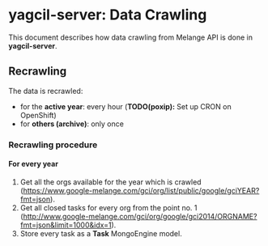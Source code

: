 # yagcil-server: Data Crawling
This document describes how data crawling from Melange API is done in **yagcil-server**.

## Recrawling
The data is recrawled:

* for the **active year**: every hour (**TODO(poxip):** Set up CRON on OpenShift)
* for **others (archive)**: only once

### Recrawling procedure
#### For every year
1. Get all the orgs available for the year which is crawled (https://www.google-melange.com/gci/org/list/public/google/gciYEAR?fmt=json).
2. Get all closed tasks for every org from the point no. 1 (http://www.google-melange.com/gci/org/google/gci2014/ORGNAME?fmt=json&limit=1000&idx=1).
3. Store every task as a **Task** MongoEngine model.
